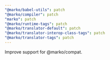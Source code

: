 ```yaml
---
"@marko/babel-utils": patch
"@marko/compiler": patch
"marko": patch
"@marko/runtime-tags": patch
"@marko/translator-default": patch
"@marko/translator-interop-class-tags": patch
"@marko/translator-tags": patch
---
```


Improve support for @marko/compat.
